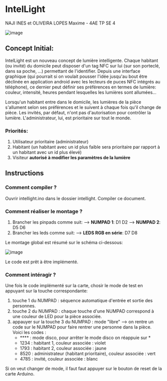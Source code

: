 # **IntelLight**
NAJI INES et OLIVEIRA LOPES Maxime - 4AE TP SE 4

![image](https://github.com/Moliveiralo/BECppObjetsConnectes/assets/133717115/c3eb05d3-3a6d-4b9f-8f24-57b10fc4de82)


## Concept Initial:
IntelLight est un nouveau concept de lumière intelligente. Chaque habitant (ou invité) du domicile peut disposer d'un tag NFC sur lui (sur son porteclé, dans sa poche, ...) permettant de l'identifier. Depuis une interface graphique (qui pourrait si on voulait pousser l'idée jusqu'au bout être déclinée en application android avec les lecteurs de puces NFC intégrés au téléphone), ce dernier peut définir ses préférences en termes de lumière: couleur, intensité, heures pendant lesquelles les lumières sont allumées...

Lorsqu'un habitant entre dans le domicile, les lumières de la pièce s'allument selon ses préférences et le suivent à chaque fois qu'il change de pièce. Les invités, par défaut, n'ont pas d'autorisation pour contrôler la lumière. L'administrateur, lui, est prioritaire sur tout le monde.

### Priorités:
1. Utilisateur prioritaire (administrateur)
2. Habitant (un habitant avec un id plus faible sera prioritaire par rapport à un habitant avec un id plus élevé)
3. Visiteur **autorisé à modifier les paramètres de la lumière**

## Instructions
### **Comment compiler ?**
Ouvrir intellight.ino dans le dossier intellight. 
Compiler ce document.

### **Comment réaliser le montage ?**
1) Brancher les pinpads comme suit:
--> **NUMPAD 1**: D1 D2
--> **NUMPAD 2**: D5 D6
2) Brancher les leds comme suit:
--> **LEDS RGB en série**: D7 D8

Le montage global est résumé sur le schéma ci-dessous:

![image](https://github.com/Moliveiralo/IntelLight--OLIVEIRA-LOPES-Maxime--NAJI-Ines/assets/133717115/d423b9ec-6c02-49a0-b3fa-7fc06da8e15b)

Le code est prêt à être implémenté. 

### **Comment intéragir ?**
Une fois le code implémenté sur la carte, chosir le mode de test en appuyant sur la touche correspondante:
1) touche 1 du NUMPAD : séquence automatique d'entrée et sortie des personnes.
2) touche 2 du NUMPAD : chaque touche d'une NUMPAD correspond à une couleur de LED pour la pièce associée.
3) appauyer sur la touche 3 du NUMPAD : mode "libre" --> on rentre un code sur le NUMPAD pour faire rentrer une personne dans la pièce. Voici les codes : 
   - **** : mode disco, pour arrêter le mode disco on réappuie sur *
   - 1234 : habitant 1, couleur associée : violet
   - 1793 : habitant 2, couleur associée : jaune
   - 8520 : administrateur (habitant prioritaire), couleur associée : vert
   - 4785 : invité, couleur associée : blanc 

Si on veut changer de mode, il faut faut appuyer sur le bouton de reset de la carte Arduino. 
